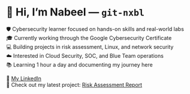 # 👋 Hi, I’m Nabeel — `git-nxbl`

🛡️ Cybersecurity learner focused on hands-on skills and real-world labs  
🎓 Currently working through the Google Cybersecurity Certificate  
💻 Building projects in risk assessment, Linux, and network security  
☁️ Interested in Cloud Security, SOC, and Blue Team operations  
📚 Learning 1 hour a day and documenting my journey here

🔗 [My LinkedIn](https://www.linkedin.com/in/nabeel-shajahan-48341b375)  
📁 Check out my latest project: [Risk Assessment Report](https://github.com/git-nxbl/risk-assessment-ecommerce)

<!--
**git-nxbl/git-nxbl** is a ✨ _special_ ✨ repository because its `README.md` (this file) appears on your GitHub profile.

Here are some ideas to get you started:

- 🔭 I’m currently working on ...
- 🌱 I’m currently learning ...
- 👯 I’m looking to collaborate on ...
- 🤔 I’m looking for help with ...
- 💬 Ask me about ...
- 📫 How to reach me: ...
- 😄 Pronouns: ...
- ⚡ Fun fact: ...
-->
